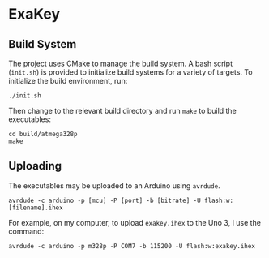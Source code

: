# ExaKey

## Build System

The project uses CMake to manage the build system. A bash script (`init.sh`) is provided to initialize build systems for
a variety of targets. To initialize the build environment, run:

```
./init.sh
```

Then change to the relevant build directory and run `make` to build the executables:

```
cd build/atmega328p
make
```

## Uploading

The executables may be uploaded to an Arduino using `avrdude`.

```
avrdude -c arduino -p [mcu] -P [port] -b [bitrate] -U flash:w:[filename].ihex
```

For example, on my computer, to upload `exakey.ihex` to the Uno 3, I use the command:

```
avrdude -c arduino -p m328p -P COM7 -b 115200 -U flash:w:exakey.ihex
```
